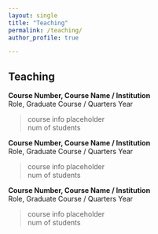 ```yaml
---
layout: single
title: "Teaching"
permalink: /teaching/
author_profile: true

---
```


<h2 id="pubs">
Teaching
</h2>

**Course Number, Course Name / Institution** <br>
Role, Graduate Course / Quarters Year

> course info placeholder <br>
> num of students

**Course Number, Course Name / Institution** <br>
Role, Graduate Course / Quarters Year

> course info placeholder <br>
> num of students

**Course Number, Course Name / Institution** <br>
Role, Graduate Course / Quarters Year

> course info placeholder <br>
> num of students

